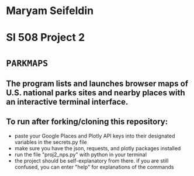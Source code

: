 # Maryam Seifeldin
# SI 508 Project 2

#  `PARKMAPS`

## The program lists and launches browser maps of U.S. national parks sites and nearby places with an interactive terminal interface.

## To run after forking/cloning this repository:
 * paste your Google Places and Plotly API keys into their designated variables in the secrets.py file
 * make sure you have the json, requests, and plotly packages installed
 * run the file "proj2_nps.py" with python in your terminal
 * the project should be self-explanatory from there. if you are still confused, you can enter "help" for explanations of the commands
